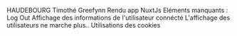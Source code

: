 HAUDEBOURG Timothé Greefynn
Rendu app NuxtJs
Eléments manquants :
  Log Out
  Affichage des informations de l'utilisateur connécté
  L'affichage des utilisateurs ne marche plus.. 
  Utilisations des cookies 
  

